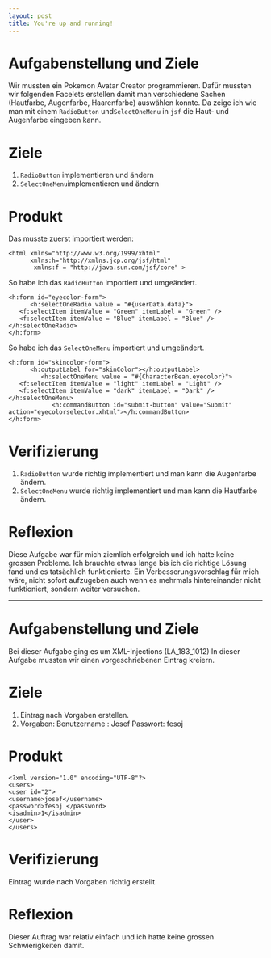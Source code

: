 ```yaml
---
layout: post
title: You're up and running!
---
```

# Aufgabenstellung und Ziele #
Wir mussten ein Pokemon Avatar Creator programmieren. 
Dafür mussten wir folgenden Facelets erstellen damit man verschiedene Sachen
(Hautfarbe, Augenfarbe, Haarenfarbe) auswählen konnte.
Da zeige ich wie man mit einem `RadioButton` und`SelectOneMenu` in `jsf` 
die Haut- und Augenfarbe eingeben kann.
# Ziele #
1. `RadioButton` implementieren und ändern
2. `SelectOneMenu`implementieren und ändern

# Produkt #
Das musste zuerst importiert werden:
```
<html xmlns="http://www.w3.org/1999/xhtml"
      xmlns:h="http://xmlns.jcp.org/jsf/html"
       xmlns:f = "http://java.sun.com/jsf/core" >
```
So habe ich das `RadioButton` importiert und umgeändert.      
```
<h:form id="eyecolor-form">
      <h:selectOneRadio value = "#{userData.data}"> 
   <f:selectItem itemValue = "Green" itemLabel = "Green" /> 
   <f:selectItem itemValue = "Blue" itemLabel = "Blue" />
</h:selectOneRadio>    
</h:form>
```
So habe ich das `SelectOneMenu` importiert und umgeändert.  
```
<h:form id="skincolor-form">
      <h:outputLabel for="skinColor"></h:outputLabel>
         <h:selectOneMenu value = "#{CharacterBean.eyecolor}"> 
   <f:selectItem itemValue = "light" itemLabel = "Light" /> 
   <f:selectItem itemValue = "dark" itemLabel = "Dark" /> 
</h:selectOneMenu> 
            <h:commandButton id="submit-button" value="Submit" action="eyecolorselector.xhtml"></h:commandButton>
</h:form>
```
# Verifizierung #
1. `RadioButton` wurde richtig implementiert und man kann die Augenfarbe ändern.
2. `SelectOneMenu` wurde richtig implementiert und man kann die Hautfarbe ändern.

# Reflexion #
Diese Aufgabe war für mich ziemlich erfolgreich und ich hatte keine grossen Probleme. 
Ich brauchte etwas lange bis ich die richtige Lösung fand und es tatsächlich funktionierte.
Ein Verbesserungsvorschlag für mich wäre, nicht sofort aufzugeben auch wenn es mehrmals hintereinander nicht funktioniert, sondern weiter versuchen.

---
# Aufgabenstellung und Ziele #
Bei dieser Aufgabe ging es um XML-Injections (LA_183_1012)
In dieser Aufgabe mussten wir einen vorgeschriebenen Eintrag kreiern.
# Ziele #
1. Eintrag nach Vorgaben erstellen.
2. Vorgaben:
Benutzername : Josef
Passwort: fesoj
# Produkt #
```
<?xml version="1.0" encoding="UTF-8"?>
<users>
<user id="2">
<username>josef</username>
<password>fesoj </password>
<isadmin>1</isadmin>
</user>
</users>
```
# Verifizierung #
Eintrag wurde nach Vorgaben richtig erstellt.
# Reflexion #
Dieser Auftrag war relativ einfach und ich hatte keine grossen Schwierigkeiten damit.
